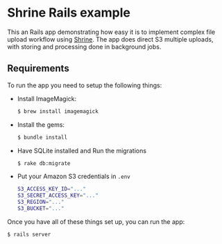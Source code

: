# Shrine Rails example

This an Rails app demonstrating how easy it is to implement complex file upload
workflow using [Shrine]. The app does direct S3 multiple uploads, with storing
and processing done in background jobs.

## Requirements

To run the app you need to setup the following things:

* Install ImageMagick:

  ```rb
  $ brew install imagemagick
  ```

* Install the gems:

  ```rb
  $ bundle install
  ```

* Have SQLite installed and Run the migrations

  ```sh
  $ rake db:migrate
  ```

* Put your Amazon S3 credentials in `.env`

  ```sh
  S3_ACCESS_KEY_ID="..."
  S3_SECRET_ACCESS_KEY="..."
  S3_REGION="..."
  S3_BUCKET="..."
  ```

Once you have all of these things set up, you can run the app:

```sh
$ rails server
```

[Shrine]: https://github.com/janko-m/shrine
